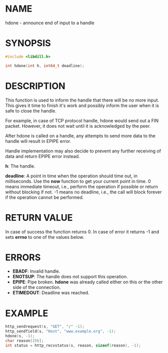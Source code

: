 # NAME

hdone - announce end of input to a handle

# SYNOPSIS

```c
#include <libdill.h>

int hdone(int h, int64_t deadline);
```

# DESCRIPTION

 This function is used to inform the handle that there will be no
 more input. This gives it time to finish it's work and possibly
 inform the user when it is safe to close the handle.

 For example, in case of TCP protocol handle, hdone would send out
 a FIN packet. However, it does not wait until it is acknowledged
 by the peer.

 After hdone is called on a handle, any attempts to send more data
 to the handle will result in EPIPE error.

Handle implementation may also decide to prevent any further
receiving of data and return EPIPE error instead.

**h**: The handle.

**deadline**: A point in time when the operation should time out, in milliseconds. Use the **now** function to get your current point in time. 0 means immediate timeout, i.e., perform the operation if possible or return without blocking if not. -1 means no deadline, i.e., the call will block forever if the operation cannot be performed.

# RETURN VALUE

In case of success the function returns 0. In case of error it returns -1 and sets **errno** to one of the values below.

# ERRORS

* **EBADF**: Invalid handle.
* **ENOTSUP**: The handle does not support this operation.
* **EPIPE**: Pipe broken. **hdone** was already called either on this or the other side of the connection.
* **ETIMEDOUT**: Deadline was reached.

# EXAMPLE

```c
http_sendrequest(s, "GET", "/" -1);
http_sendfield(s, "Host", "www.example.org", -1);
hdone(s, -1);
char reason[256];
int status = http_recvstatus(s, reason, sizeof(reason), -1);
```
